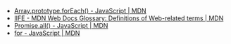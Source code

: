 - [Array.prototype.forEach() - JavaScript | MDN](https://developer.mozilla.org/en-US/docs/Web/JavaScript/Reference/Global_Objects/Array/forEach)
- [IIFE - MDN Web Docs Glossary: Definitions of Web-related terms | MDN](https://developer.mozilla.org/en-US/docs/Glossary/IIFE)
- [Promise.all() - JavaScript | MDN](https://developer.mozilla.org/en-US/docs/Web/JavaScript/Reference/Global_Objects/Promise/all)
- [for - JavaScript | MDN](https://developer.mozilla.org/en-US/docs/Web/JavaScript/Reference/Statements/for)
